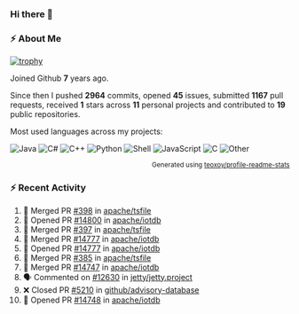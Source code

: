 ### Hi there 👋

### :zap: About Me

[![trophy](https://github-profile-trophy.vercel.app/?username=HTHou&theme=onedark)](https://github.com/ryo-ma/github-profile-trophy)
   
Joined Github **7** years ago.

Since then I pushed **2964** commits, opened **45** issues, submitted **1167** pull requests, received **1** stars across **11** personal projects and contributed to **19** public repositories.

Most used languages across my projects:

![Java](https://img.shields.io/static/v1?style=flat-square&label=%E2%A0%80&color=555&labelColor=%23b07219&message=Java%EF%B8%B189.3%25)
![C#](https://img.shields.io/static/v1?style=flat-square&label=%E2%A0%80&color=555&labelColor=%23178600&message=C%23%EF%B8%B13.9%25)
![C++](https://img.shields.io/static/v1?style=flat-square&label=%E2%A0%80&color=555&labelColor=%23f34b7d&message=C%2B%2B%EF%B8%B12.7%25)
![Python](https://img.shields.io/static/v1?style=flat-square&label=%E2%A0%80&color=555&labelColor=%233572A5&message=Python%EF%B8%B10.7%25)
![Shell](https://img.shields.io/static/v1?style=flat-square&label=%E2%A0%80&color=555&labelColor=%2389e051&message=Shell%EF%B8%B10.7%25)
![JavaScript](https://img.shields.io/static/v1?style=flat-square&label=%E2%A0%80&color=555&labelColor=%23f1e05a&message=JavaScript%EF%B8%B10.5%25)
![C](https://img.shields.io/static/v1?style=flat-square&label=%E2%A0%80&color=555&labelColor=%23555555&message=C%EF%B8%B10.4%25)
![Other](https://img.shields.io/static/v1?style=flat-square&label=%E2%A0%80&color=555&labelColor=%23ededed&message=Other%EF%B8%B11.4%25)

<p align="right"><sub>Generated using <a href="https://github.com/marketplace/actions/profile-readme-stats">teoxoy/profile-readme-stats</a></sub></p>


<!--![](https://github.com/HTHou/HTHou/blob/output/github-contribution-grid-snake.svg)-->

<!--![Haonan Hou's github stats](https://github-readme-stats.vercel.app/api?username=HTHou&count_private=true&show_icons=true&theme=onedark)-->

<!--![Haonan Hou's wakatime stats](https://github-readme-stats.vercel.app/api/wakatime?username=HTHou&layout=compact&theme=onedark)-->

<!--![Top Langs](https://github-readme-stats.vercel.app/api/top-langs/?username=HTHou&theme=onedark&layout=compact)-->

### :zap: Recent Activity
<!--START_SECTION:activity-->
1. 🎉 Merged PR [#398](https://github.com/apache/tsfile/pull/398) in [apache/tsfile](https://github.com/apache/tsfile)
2. 💪 Opened PR [#14800](https://github.com/apache/iotdb/pull/14800) in [apache/iotdb](https://github.com/apache/iotdb)
3. 🎉 Merged PR [#397](https://github.com/apache/tsfile/pull/397) in [apache/tsfile](https://github.com/apache/tsfile)
4. 🎉 Merged PR [#14777](https://github.com/apache/iotdb/pull/14777) in [apache/iotdb](https://github.com/apache/iotdb)
5. 💪 Opened PR [#14777](https://github.com/apache/iotdb/pull/14777) in [apache/iotdb](https://github.com/apache/iotdb)
6. 🎉 Merged PR [#385](https://github.com/apache/tsfile/pull/385) in [apache/tsfile](https://github.com/apache/tsfile)
7. 🎉 Merged PR [#14747](https://github.com/apache/iotdb/pull/14747) in [apache/iotdb](https://github.com/apache/iotdb)
8. 🗣 Commented on [#12630](https://github.com/jetty/jetty.project/issues/12630#issuecomment-2606113968) in [jetty/jetty.project](https://github.com/jetty/jetty.project)
9. ❌ Closed PR [#5210](https://github.com/github/advisory-database/pull/5210) in [github/advisory-database](https://github.com/github/advisory-database)
10. 💪 Opened PR [#14748](https://github.com/apache/iotdb/pull/14748) in [apache/iotdb](https://github.com/apache/iotdb)
<!--END_SECTION:activity-->

<!--
**HTHou/HTHou** is a ✨ _special_ ✨ repository because its `README.md` (this file) appears on your GitHub profile.

Here are some ideas to get you started:

- 🔭 I’m currently working on ...
- 🌱 I’m currently learning ...
- 👯 I’m looking to collaborate on ...
- 🤔 I’m looking for help with ...
- 💬 Ask me about ...
- 📫 How to reach me: ...
- 😄 Pronouns: ...
- ⚡ Fun fact: ...
-->
